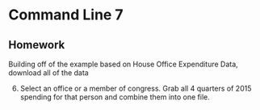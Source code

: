 # Command Line 7

## Homework

Building off of the example based on House Office Expenditure Data, download all of the data 

6. Select an office or a member of congress. Grab all 4 quarters of 2015 spending for that person and combine them into one file.